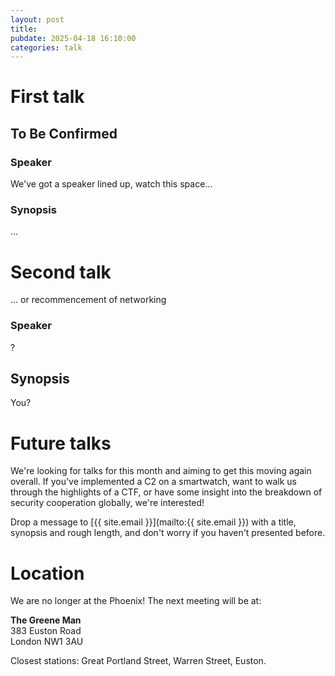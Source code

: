 ```yaml
---
layout: post
title:
pubdate: 2025-04-18 16:10:00
categories: talk
---
```

# First talk

## To Be Confirmed

### Speaker

We've got a speaker lined up, watch this space...

### Synopsis

...

# Second talk

... or recommencement of networking

### Speaker

?

## Synopsis

You?

# Future talks

We're looking for talks for this month and aiming to get this moving again overall.  If you've implemented a C2 on a smartwatch, want to walk us through the highlights of a CTF, or have some insight into the breakdown of security cooperation globally, we're interested!

Drop a message to [{{ site.email }}](mailto:{{ site.email }}) with a title, synopsis and rough length, and don't worry if you haven't presented before.

# Location

We are no longer at the Phoenix! The next meeting will be at:

**The Greene Man**<br/>
383 Euston Road<br/>
London NW1 3AU

Closest stations: Great Portland Street, Warren Street, Euston.